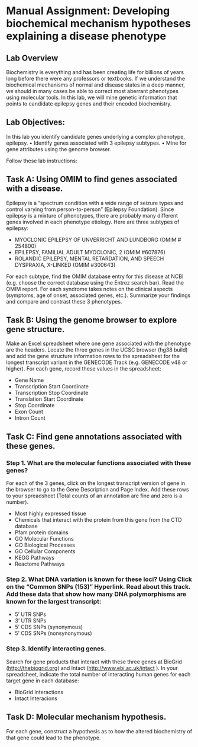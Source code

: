 # Manual Assignment: Developing biochemical mechanism hypotheses explaining a disease phenotype	

## Lab Overview
Biochemistry is everything and has been creating life for billions of years long before there were any professors or textbooks.  If we understand the biochemical mechanisms of normal and disease states in a deep manner, we should in many cases be able to correct most aberrant phenotypes using molecular tools.  In this lab, we will mine genetic information that points to candidate epilepsy genes and their encoded biochemistry.

## Lab Objectives:
In this lab you identify candidate genes underlying a complex phenotype, epilepsy.
•	Identify genes associated with 3 epilepsy subtypes.
•	Mine for gene attributes using the genome browser.

Follow these lab instructions:

## Task A: Using OMIM to find genes associated with a disease.  
Epilepsy is a “spectrum condition with a wide range of seizure types and control varying from person-to-person” (Epilepsy Foundation). Since epilepsy is a mixture of phenotypes, there are probably many different genes involved in each phenotype etiology. Here are three subtypes of epilepsy:

* MYOCLONIC EPILEPSY OF UNVERRICHT AND LUNDBORG (OMIM # 254800)
* EPILEPSY, FAMILIAL ADULT MYOCLONIC, 2 (OMIM #607876)
* ROLANDIC EPILEPSY, MENTAL RETARDATION, AND SPEECH DYSPRAXIA, X-LINKED (OMIM #300643)

For each subtype, find the OMIM database entry for this disease at NCBI (e.g. choose the correct database using the Entrez search bar).  Read the OMIM report. For each syndrome takes notes on the clinical aspects (symptoms, age of onset, associated genes, etc.).  Summarize your findings and compare and contrast these 3 phenotypes. 

## Task B: Using the genome browser to explore gene structure.  
Make an Excel spreadsheet  where one gene associated with the phenotype are the headers.  Locate the three genes in the UCSC browser (hg38 build) and add the gene structure information rows to the spreadsheet for the longest transcript variant  in the GENECODE Track (e.g. GENECODE v48 or higher).  For each gene, record these values in the spreadsheet:

* Gene Name
* Transcription Start Coordinate
* Transcription Stop Coordinate
* Translation Start Coordinate
* Stop Coordinate
* Exon Count
* Intron Count

## Task C: Find gene annotations associated with these genes.
### Step 1. What are the molecular functions associated with these genes? 
For each of the 3 genes, click on the longest transcript version of gene in the browser to go to the Gene Description and Page Index.  Add these rows to your spreadsheet (Total counts of an annotation are fine and zero is a number).  
* Most highly expressed tissue
* Chemicals that interact with the protein from this gene from the CTD database
* Pfam protein domains
* GO Molecular Functions
* GO Biological Processes
* GO Cellular Components
* KEGG Pathways
* Reactome Pathways 

### Step 2.  What DNA variation is known for these loci? Using Click on the “Common SNPs (153)” Hyperlink.  Read about this track.  Add these data that show how many DNA polymorphisms are known for the largest transcript: 
* 5’ UTR SNPs
* 3’ UTR SNPs
* 5’ CDS SNPs (synonymous)
* 5’ CDS SNPs (nonsynonymous)

### Step 3.  Identify interacting genes.  
Search for gene products that interact with these three genes at BioGrid (http://thebiogrid.org) and Intact (http://www.ebi.ac.uk/intact ).  In your spreadsheet, indicate the total number of interacting human genes for each target gene in each database:

* BioGrid Interactions
* Intact Interacions

## Task D: Molecular mechanism hypothesis.
For each gene, construct a hypothesis as to how the altered biochemistry of that gene could lead to the phenotype.
